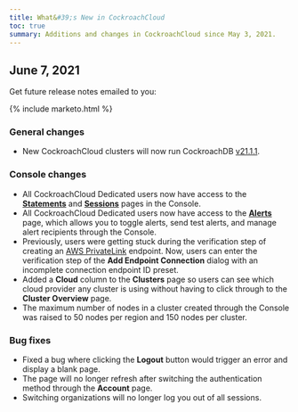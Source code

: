 ```yaml
---
title: What&#39;s New in CockroachCloud
toc: true
summary: Additions and changes in CockroachCloud since May 3, 2021.
---
```


## June 7, 2021

Get future release notes emailed to you:

{% include marketo.html %}

### General changes

- New CockroachCloud clusters will now run CockroachDB [v21.1.1](v21.1.1.html).
  
### Console changes

- All CockroachCloud Dedicated users now have access to the [**Statements**](../cockroachcloud/statements-page.html) and [**Sessions**](../cockroachcloud/sessions-page.html) pages in the Console.
- All CockroachCloud Dedicated users now have access to the [**Alerts**](../cockroachcloud/alerts-page.html) page, which allows you to toggle alerts, send test alerts, and manage alert recipients through the Console.
- Previously, users were getting stuck during the verification step of creating an [AWS PrivateLink](../cockroachcloud/network-authorization.html#aws-privatelink) endpoint. Now, users can enter the verification step of the **Add Endpoint Connection** dialog with an incomplete connection endpoint ID preset.
- Added a **Cloud** column to the **Clusters** page so users can see which cloud provider any cluster is using without having to click through to the **Cluster Overview** page.
- The maximum number of nodes in a cluster created through the Console was raised to 50 nodes per region and 150 nodes per cluster.

### Bug fixes

- Fixed a bug where clicking the **Logout** button would trigger an error and display a blank page.
- The page will no longer refresh after switching the authentication method through the **Account** page.
- Switching organizations will no longer log you out of all sessions.
